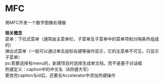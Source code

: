 # MFC
用MFC开发一个数字图像处理器
  
**相关概念**  
菜单：下拉式菜单（通常由主菜单栏，子菜单及子菜单中的菜单项和分隔条所组成的）  
      弹出式菜单（一般可以通过单击鼠标右键等操作显示，它的主菜单不可见，只显示子菜单）  
ps:若要选择有menu的，新建项目时选择生成单文档，而不是基于对话框  
热键定义：caption中的中文名（&热键大写）  
更改完caption与id后，还要去Accelerator中添加热键操作  


